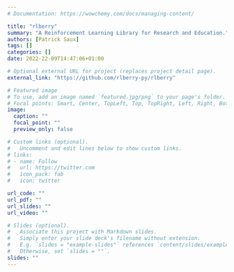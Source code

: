 ```yaml
---
# Documentation: https://wowchemy.com/docs/managing-content/

title: "rlberry"
summary: "A Reinforcement Learning Library for Research and Education."
authors: [Patrick Saux]
tags: []
categories: []
date: 2022-22-09T14:47:06+01:00

# Optional external URL for project (replaces project detail page).
external_link: "https://github.com/rlberry-py/rlberry"

# Featured image
# To use, add an image named `featured.jpg/png` to your page's folder.
# Focal points: Smart, Center, TopLeft, Top, TopRight, Left, Right, BottomLeft, Bottom, BottomRight.
image:
  caption: ""
  focal_point: ""
  preview_only: false

# Custom links (optional).
#   Uncomment and edit lines below to show custom links.
# links:
# - name: Follow
#   url: https://twitter.com
#   icon_pack: fab
#   icon: twitter

url_code: ""
url_pdf: ""
url_slides: ""
url_video: ""

# Slides (optional).
#   Associate this project with Markdown slides.
#   Simply enter your slide deck's filename without extension.
#   E.g. `slides = "example-slides"` references `content/slides/example-slides.md`.
#   Otherwise, set `slides = ""`.
slides: ""
---
```

